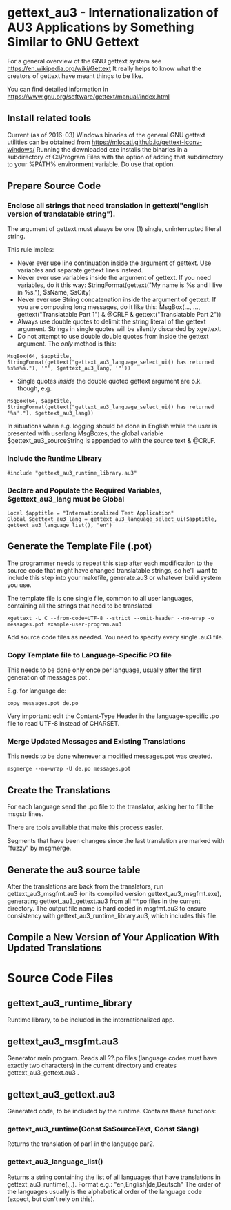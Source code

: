 # gettext_au3 - Internationalization of AU3 Applications by Something Similar to GNU Gettext

For a general overview of the GNU gettext system see https://en.wikipedia.org/wiki/Gettext
It really helps to know what the creators of gettext have meant things to be like.

You can find detailed information in  https://www.gnu.org/software/gettext/manual/index.html

## Install related tools

Current (as of 2016-03) Windows binaries of the general GNU gettext utilities can be obtained from
https://mlocati.github.io/gettext-iconv-windows/
Running the downloaded exe installs the binaries in a subdirectory of C:\Program Files with the option of adding that subdirectory to your %PATH% environment variable. Do use that option.


## Prepare Source Code

### Enclose all strings that need translation in gettext("english version of translatable string").

The argument of gettext must always be one (1) single, uninterrupted literal string.

This rule imples:
* Never ever use line continuation inside the argument of gettext. Use variables and separate gettext lines instead.
* Never ever use variables inside the argument of gettext. If you need variables, do it this way:
StringFormat(gettext("My name is %s and I live in %s."), $sName, $sCity)
* Never ever use String concatenation inside the argument of gettext.
If you are composing long messages, do it like this:
MsgBox(..., ..., gettext("Translatable Part 1") & @CRLF & gettext("Translatable Part 2"))
* Always use double quotes to delimit the string literal of the gettext argument. Strings in single quotes will be silently discarded by xgettext.
* Do not attempt to use double double quotes from inside the gettext argument. The *only* method is this:
```
MsgBox(64, $apptitle, StringFormat(gettext("gettext_au3_language_select_ui() has returned %s%s%s."), '"', $gettext_au3_lang, '"'))
```
* Single quotes *inside* the double quoted gettext argument are o.k. though, e.g.
```
MsgBox(64, $apptitle, StringFormat(gettext("gettext_au3_language_select_ui() has returned '%s'."), $gettext_au3_lang))
```

In situations when e.g. logging should be done in English while the user is presented with userlang MsgBoxes, the global variable $gettext_au3_sourceString is appended to with the source text & @CRLF.

### Include the Runtime Library

```
#include "gettext_au3_runtime_library.au3"
```

### Declare and Populate the Required Variables, $gettext_au3_lang must be Global

```
Local $apptitle = "Internationalized Test Application"
Global $gettext_au3_lang = gettext_au3_language_select_ui($apptitle, gettext_au3_language_list(), "en")
```

## Generate the Template File (.pot)


The programmer needs to repeat this step after each modification to the source code that might have changed translatable strings, so he'll want to include this step into your makefile, generate.au3 or whatever build system you use.

The template file is one single file, common to all user languages, containing all the strings that need to be translated

```
xgettext -L C --from-code=UTF-8 --strict --omit-header --no-wrap -o messages.pot example-user-program.au3
```

Add source code files as needed. You need to specify every single .au3 file.

### Copy Template file to Language-Specific PO file 

This needs to be done only once per language, usually after the first generation of messages.pot .

E.g. for language de:
```
copy messages.pot de.po
```
Very important: edit the Content-Type Header in the language-specific .po file to read UTF-8 instead of CHARSET.

### Merge Updated Messages and Existing Translations

This needs to be done whenever a modified messages.pot was created.

```
msgmerge --no-wrap -U de.po messages.pot
```


## Create the Translations

For each language send the .po file to the translator, asking her to fill the msgstr lines.

There are tools available that make this process easier.

Segments that have been changes since the last translation are marked with "fuzzy" by msgmerge.

## Generate the au3 source table

After the translations are back from the translators, run gettext_au3_msgfmt.au3 (or its compiled version gettext_au3_msgfmt.exe), generating gettext_au3_gettext.au3 from all **.po files in the current directory.
The output file name is hard coded in msgfmt.au3 to ensure consistency with gettext_au3_runtime_library.au3, which includes this file.

## Compile a New Version of Your Application With Updated Translations

# Source Code Files

## gettext_au3_runtime_library

Runtime library, to be included in the internationalized app.

## gettext_au3_msgfmt.au3

Generator main program. Reads all ??.po files (language codes must have exactly two characters) in the current directory and creates gettext_au3_gettext.au3 .

## gettext_au3_gettext.au3

Generated code, to be included by the runtime. Contains these functions:

### gettext_au3_runtime(Const $sSourceText, Const $lang)

Returns the translation of par1 in the language par2.

### gettext_au3_language_list()

Returns a string containing the list of all languages that have translations in gettext_au3_runtime(.,.). Format e.g.:
"en,English|de,Deutsch"
The order of the languages usually is the alphabetical order of the language code (expect, but don't rely on this).
